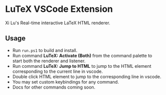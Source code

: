# LuTeX VSCode Extension

Xi Lu's Real-time interactive LaTeX HTML renderer.

## Usage

- Run `run.ps1` to build and install.
- Run command **LuTeX: Activate (Both)** from the command palette to start both the renderer and listener.
- Run command **LuTeX: Jump to HTML** to jump to the HTML element corresponding to the current line in vscode.
- Double click HTML element to jump to the corresponding line in vscode.
- You may set custom keybindings for any command.
- Docs for other commands coming soon.
